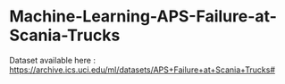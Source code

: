 # Machine-Learning-APS-Failure-at-Scania-Trucks

Dataset available here : https://archive.ics.uci.edu/ml/datasets/APS+Failure+at+Scania+Trucks# 
